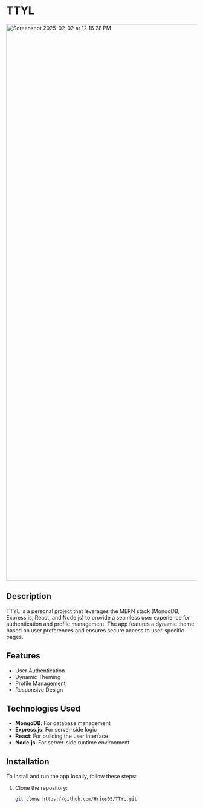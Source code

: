 # TTYL
<img width="1470" alt="Screenshot 2025-02-02 at 12 16 28 PM" src="https://github.com/user-attachments/assets/5cf58977-873e-4efa-a7f9-4099b2bda75f" />


## Description

TTYL is a personal project that leverages the MERN stack (MongoDB, Express.js, React, and Node.js) to provide a seamless user experience for authentication and profile management. The app features a dynamic theme based on user preferences and ensures secure access to user-specific pages.

## Features

- User Authentication
- Dynamic Theming
- Profile Management
- Responsive Design

## Technologies Used

- **MongoDB**: For database management
- **Express.js**: For server-side logic
- **React**: For building the user interface
- **Node.js**: For server-side runtime environment

## Installation

To install and run the app locally, follow these steps:

1. Clone the repository:
   ```sh
   git clone https://github.com/Hrios05/TTYL.git
